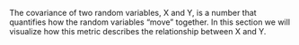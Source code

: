 

The covariance of two random variables, X and Y, is a number that quantifies how the random variables “move” together. In this section we will visualize how this metric describes the relationship between X and Y.
